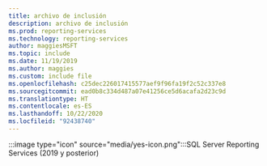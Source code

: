 ```yaml
---
title: archivo de inclusión
description: archivo de inclusión
ms.prod: reporting-services
ms.technology: reporting-services
author: maggiesMSFT
ms.topic: include
ms.date: 11/19/2019
ms.author: maggies
ms.custom: include file
ms.openlocfilehash: c25dec226017415577aef9f96fa19f2c52c337e8
ms.sourcegitcommit: ead0b8c334d487a07e41256ce5d6acafa2d23c9d
ms.translationtype: HT
ms.contentlocale: es-ES
ms.lasthandoff: 10/22/2020
ms.locfileid: "92438740"
---
```

 :::image type="icon" source="media/yes-icon.png":::SQL Server Reporting Services (2019 y posterior)